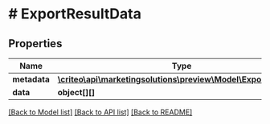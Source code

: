 # # ExportResultData

## Properties

Name | Type | Description | Notes
------------ | ------------- | ------------- | -------------
**metadata** | [**\criteo\api\marketingsolutions\preview\Model\ExportMetaData**](ExportMetaData.md) |  | [optional]
**data** | **object[][]** |  | [optional]

[[Back to Model list]](../../README.md#models) [[Back to API list]](../../README.md#endpoints) [[Back to README]](../../README.md)
